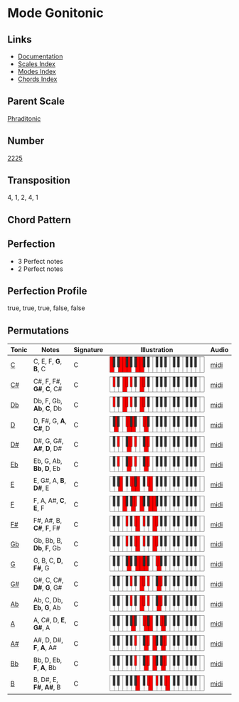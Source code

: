 # Mode Gonitonic

## Links

- [Documentation](README.md)
- [Scales Index](Scales.md)
- [Modes Index](Modes.md)
- [Chords Index](Chords.md)

## Parent Scale

[Phraditonic](ScalePhraditonic.md)

## Number

[2225](https://ianring.com/musictheory/scales/2225)

## Transposition

4, 1, 2, 4, 1

## Chord Pattern



## Perfection

- 3 Perfect notes
- 2 Perfect notes

## Perfection Profile

true, true, true, false, false

## Permutations

| Tonic | Notes | Signature | Illustration | Audio |
|-------|-------|-----------|--------------|-------|
| [C](ModeCNaturalGonitonic.md) | C, E, F, **G**, **B**, C | C | ![CNaturalGonitonic](ModeCNaturalGonitonic.png) | [midi](https://github.com/edipermadi/music/blob/main/docs/ModeCNaturalGonitonic.mid?raw=true) |
| [C#](ModeCSharpGonitonic.md) | C#, F, F#, **G#**, **C**, C# | C | ![CSharpGonitonic](ModeCSharpGonitonic.png) | [midi](https://github.com/edipermadi/music/blob/main/docs/ModeCSharpGonitonic.mid?raw=true) |
| [Db](ModeDFlatGonitonic.md) | Db, F, Gb, **Ab**, **C**, Db | C | ![DFlatGonitonic](ModeDFlatGonitonic.png) | [midi](https://github.com/edipermadi/music/blob/main/docs/ModeDFlatGonitonic.mid?raw=true) |
| [D](ModeDNaturalGonitonic.md) | D, F#, G, **A**, **C#**, D | C | ![DNaturalGonitonic](ModeDNaturalGonitonic.png) | [midi](https://github.com/edipermadi/music/blob/main/docs/ModeDNaturalGonitonic.mid?raw=true) |
| [D#](ModeDSharpGonitonic.md) | D#, G, G#, **A#**, **D**, D# | C | ![DSharpGonitonic](ModeDSharpGonitonic.png) | [midi](https://github.com/edipermadi/music/blob/main/docs/ModeDSharpGonitonic.mid?raw=true) |
| [Eb](ModeEFlatGonitonic.md) | Eb, G, Ab, **Bb**, **D**, Eb | C | ![EFlatGonitonic](ModeEFlatGonitonic.png) | [midi](https://github.com/edipermadi/music/blob/main/docs/ModeEFlatGonitonic.mid?raw=true) |
| [E](ModeENaturalGonitonic.md) | E, G#, A, **B**, **D#**, E | C | ![ENaturalGonitonic](ModeENaturalGonitonic.png) | [midi](https://github.com/edipermadi/music/blob/main/docs/ModeENaturalGonitonic.mid?raw=true) |
| [F](ModeFNaturalGonitonic.md) | F, A, A#, **C**, **E**, F | C | ![FNaturalGonitonic](ModeFNaturalGonitonic.png) | [midi](https://github.com/edipermadi/music/blob/main/docs/ModeFNaturalGonitonic.mid?raw=true) |
| [F#](ModeFSharpGonitonic.md) | F#, A#, B, **C#**, **F**, F# | C | ![FSharpGonitonic](ModeFSharpGonitonic.png) | [midi](https://github.com/edipermadi/music/blob/main/docs/ModeFSharpGonitonic.mid?raw=true) |
| [Gb](ModeGFlatGonitonic.md) | Gb, Bb, B, **Db**, **F**, Gb | C | ![GFlatGonitonic](ModeGFlatGonitonic.png) | [midi](https://github.com/edipermadi/music/blob/main/docs/ModeGFlatGonitonic.mid?raw=true) |
| [G](ModeGNaturalGonitonic.md) | G, B, C, **D**, **F#**, G | C | ![GNaturalGonitonic](ModeGNaturalGonitonic.png) | [midi](https://github.com/edipermadi/music/blob/main/docs/ModeGNaturalGonitonic.mid?raw=true) |
| [G#](ModeGSharpGonitonic.md) | G#, C, C#, **D#**, **G**, G# | C | ![GSharpGonitonic](ModeGSharpGonitonic.png) | [midi](https://github.com/edipermadi/music/blob/main/docs/ModeGSharpGonitonic.mid?raw=true) |
| [Ab](ModeAFlatGonitonic.md) | Ab, C, Db, **Eb**, **G**, Ab | C | ![AFlatGonitonic](ModeAFlatGonitonic.png) | [midi](https://github.com/edipermadi/music/blob/main/docs/ModeAFlatGonitonic.mid?raw=true) |
| [A](ModeANaturalGonitonic.md) | A, C#, D, **E**, **G#**, A | C | ![ANaturalGonitonic](ModeANaturalGonitonic.png) | [midi](https://github.com/edipermadi/music/blob/main/docs/ModeANaturalGonitonic.mid?raw=true) |
| [A#](ModeASharpGonitonic.md) | A#, D, D#, **F**, **A**, A# | C | ![ASharpGonitonic](ModeASharpGonitonic.png) | [midi](https://github.com/edipermadi/music/blob/main/docs/ModeASharpGonitonic.mid?raw=true) |
| [Bb](ModeBFlatGonitonic.md) | Bb, D, Eb, **F**, **A**, Bb | C | ![BFlatGonitonic](ModeBFlatGonitonic.png) | [midi](https://github.com/edipermadi/music/blob/main/docs/ModeBFlatGonitonic.mid?raw=true) |
| [B](ModeBNaturalGonitonic.md) | B, D#, E, **F#**, **A#**, B | C | ![BNaturalGonitonic](ModeBNaturalGonitonic.png) | [midi](https://github.com/edipermadi/music/blob/main/docs/ModeBNaturalGonitonic.mid?raw=true) |
